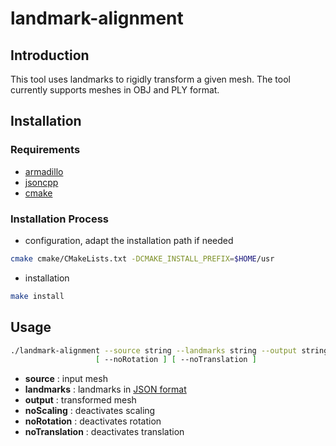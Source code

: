 # landmark-alignment

## Introduction

This tool uses landmarks to rigidly transform a given mesh.
The tool currently supports meshes in OBJ and PLY format.

## Installation

### Requirements

- [armadillo](http://arma.sourceforge.net)
- [jsoncpp](https://github.com/open-source-parsers/jsoncpp)
- [cmake](https://cmake.org)

### Installation Process

- configuration, adapt the installation path if needed
```sh
cmake cmake/CMakeLists.txt -DCMAKE_INSTALL_PREFIX=$HOME/usr
```
- installation
```sh
make install
```
## Usage

```sh
./landmark-alignment --source string --landmarks string --output string [ --noScaling ]
                   [ --noRotation ] [ --noTranslation ]
```

- **source** : input mesh
- **landmarks** : landmarks in [JSON format][1]
- **output** : transformed mesh
- **noScaling** : deactivates scaling
- **noRotation** : deactivates rotation
- **noTranslation** : deactivates translation

[1]: ../dataFormats/landmarks.md
